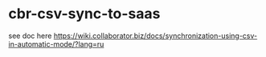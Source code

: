 # cbr-csv-sync-to-saas

see doc here https://wiki.collaborator.biz/docs/synchronization-using-csv-in-automatic-mode/?lang=ru
